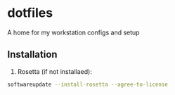 # dotfiles

A home for my workstation configs and setup

## Installation

1. Rosetta (if not installaed):

```sh
softwareupdate --install-rosetta --agree-to-license
```
